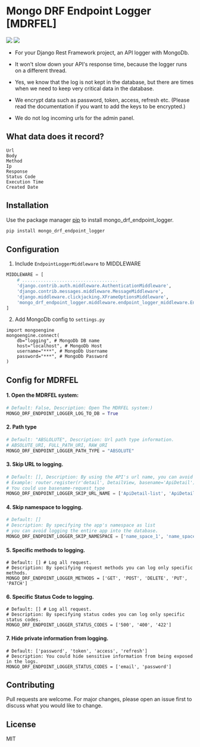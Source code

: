 # Mongo DRF Endpoint Logger [MDRFEL]
![](https://forthebadge.com/images/badges/made-with-python.svg)	![](http://forthebadge.com/images/badges/built-with-love.svg) 

- For your Django Rest Framework project, an API logger with MongoDb.

- It won't slow down your API's response time, because the logger runs on a different thread.

- Yes, we know that the log is not kept in the database, but there are times when we need to keep very critical data in the database.

- We encrypt data such as password, token, access, refresh etc. (Please read the documentation if you want to add the keys to be encrypted.)

- We do not log incoming urls for the admin panel.

## What data does it record?

```text
Url
Body 
Method
Ip
Response
Status Code
Execution Time
Created Date
```

## Installation

Use the package manager [pip](https://pip.pypa.io/en/stable/) to install mongo_drf_endpoint_logger.

```bash
pip install mongo_drf_endpoint_logger
```

## Configuration

1. Include `EndpointLoggerMiddleware` to MIDDLEWARE
```python
MIDDLEWARE = [
    # ....................................
    'django.contrib.auth.middleware.AuthenticationMiddleware',
    'django.contrib.messages.middleware.MessageMiddleware',
    'django.middleware.clickjacking.XFrameOptionsMiddleware',
    'mongo_drf_endpoint_logger.middleware.endpoint_logger_middleware.EndpointLoggerMiddleware'
]
```

2. Add MongoDb config to `settings.py`

```
import mongoengine
mongoengine.connect(
    db="logging", # MongoDb DB name
    host="localhost", # MongoDb Host
    username="***", # MongoDb Username
    password="***", # MongoDb Password
)
```

##  Config for MDRFEL


#### 1. Open the MDRFEL system: 
```python
# Default: False, Description: Open The MDRFEL system:)
MONGO_DRF_ENDPOINT_LOGGER_LOG_TO_DB = True
```
#### 2. Path type
```python
# Default: "ABSLOLUTE", Description: Url path type information.
# ABSOLUTE_URI, FULL_PATH_URI, RAW_URI
MONGO_DRF_ENDPOINT_LOGGER_PATH_TYPE = "ABSOLUTE"
```

#### 3. Skip URL to logging.
```python
# Default: [], Description: By using the API's url name, you can avoid logging any API.
# Example: router.register(r'detail', DetailView, basename='ApiDetail')
# You could use basename-request_type
MONGO_DRF_ENDPOINT_LOGGER_SKIP_URL_NAME = ['ApiDetail-list', 'ApiDetail-create']
```

#### 4. Skip namespace to logging.
```python
# Default: []
# Description: By specifying the app's namespace as list
# you can avoid logging the entire app into the database.
MONGO_DRF_ENDPOINT_LOGGER_SKIP_NAMESPACE = ['name_space_1', 'name_space_2']
```

#### 5. Specific methods to logging.
```
# Default: [] # Log all request.
# Description: By specifying request methods you can log only specific methods.
MONGO_DRF_ENDPOINT_LOGGER_METHODS = ['GET', 'POST', 'DELETE', 'PUT', 'PATCH'] 
```

#### 6. Specific Status Code to logging.
```
# Default: [] # Log all request.
# Description: By specifying status codes you can log only specific status codes.
MONGO_DRF_ENDPOINT_LOGGER_STATUS_CODES = ['500', '400', '422']
```
#### 7. Hide private information from logging.
```
# Default: ['password', 'token', 'access', 'refresh']
# Description: You could hide sensitive information from being exposed in the logs.
MONGO_DRF_ENDPOINT_LOGGER_STATUS_CODES = ['email', 'password']
```


## Contributing
Pull requests are welcome. For major changes, please open an issue first to discuss what you would like to change.


## License
MIT